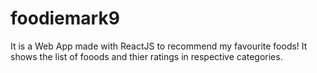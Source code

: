 # foodiemark9

It is a Web App made with ReactJS to recommend my favourite foods!
It shows the list of fooods and thier ratings in respective categories.
